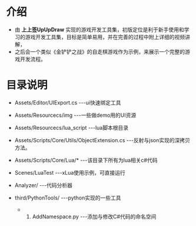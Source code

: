 # 介绍
- 由 **上上签UpUpDraw** 实现的游戏开发工具集，初版定位是利于新手使用和学习的游戏开发工具集，目标是简单易用，并在完善的过程中附上详细的视频讲解，
- 之后会一个类似《金铲铲之战》的自走棋游戏作为示例，来展示一个完整的游戏开发流程。

# 目录说明
- Assets/Editor/UIExport.cs  ---ui快速绑定工具

- Assets/Resourcecs/img  ---一些做demo用的UI资源
- Assets/Resourcecs/lua_script  ---lua脚本根目录

- Assets/Scripts/Core/Utils/ObjectExtension.cs  ---反射与json实现的深拷贝方法。
- Assets/Scripts/Core/Lua/*  ---该目录下所有为lua相关c#代码

- Scenes/LuaTest  ---xLua使用示例，可直接运行

- Analyzer/  ---代码分析器

- third/PythonTools/  ---python实现的一些工具
  - 1. AddNamespace.py  ---添加与修改C#代码的命名空间
    